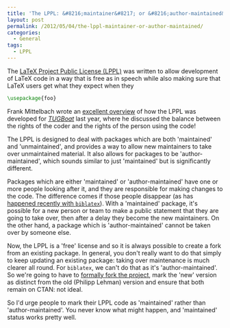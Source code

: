 ```yaml
---
title: 'The LPPL: &#8216;maintainer&#8217; or &#8216;author-maintained&#8217;'
layout: post
permalink: /2012/05/04/the-lppl-maintainer-or-author-maintained/
categories:
  - General
tags:
  - LPPL
---
```

The [LaTeX Project Public License (LPPL)](https://www.latex-project.org/lppl/) was written to allow development of LaTeX code in a way that is free as in speech while also making sure that LaTeX users get what they expect when they

```latex
\usepackage{foo}
```

Frank Mittelbach wrote an [excellent overview](https://tug.org/members/TUGboat/tb32-1/tb100mitt.pdf) of how the LPPL was developed for [_TUGBoat_](https://tug.org/tugboat/) last year, where he discussed the balance between the rights of the coder and the rights of the person using the code!

The LPPL is designed to deal with packages which are both 'maintained' and 'unmaintained', and provides a way to allow new maintainers to take over unmaintained material. It also allows for packages to be 'author-maintained', which sounds similar to just 'maintained' but is significantly different.

Packages which are either 'maintained'  or  'author-maintained' have one or more people looking after it, and they are responsible for making changes to the code. The difference comes if those people disappear (as has [happened recently with `biblatex`](/2012/04/03/biblatex-status/)). With a 'maintained' package, it's possible for a new person or team to make a public statement that they are going to take over, then after a delay they become the new maintainers. On the other hand, a package which is 'author-maintained' cannot be taken over by someone else.

Now, the LPPL is a 'free' license and so it is always possible to create a fork from an existing package. In general, you don't really want to do that simply to keep updating an existing package: taking over maintenance is much clearer all round. For `biblatex`, we can't do that as it's 'author-maintained'. So we're going to have to [formally fork the project](/2012/04/23/biblatex-a-team-to-continue-the-work/), mark the 'new' version as distinct from the old (Philipp Lehman) version and ensure that both remain on CTAN: not ideal.

So I'd urge people to mark their LPPL code as 'maintained'  rather than  'author-maintained'.  You never know what might happen, and 'maintained' status works pretty well.
